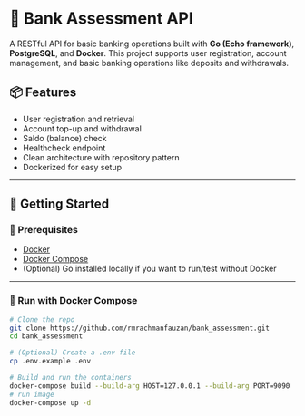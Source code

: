 # 🏦 Bank Assessment API

A RESTful API for basic banking operations built with **Go (Echo framework)**, **PostgreSQL**, and **Docker**. This project supports user registration, account management, and basic banking operations like deposits and withdrawals.

## 📦 Features

- User registration and retrieval
- Account top-up and withdrawal
- Saldo (balance) check
- Healthcheck endpoint
- Clean architecture with repository pattern
- Dockerized for easy setup

---

## 🚀 Getting Started

### 🔧 Prerequisites

- [Docker](https://www.docker.com/)
- [Docker Compose](https://docs.docker.com/compose/)
- (Optional) Go installed locally if you want to run/test without Docker

---

### 🐳 Run with Docker Compose

```bash
# Clone the repo
git clone https://github.com/rmrachmanfauzan/bank_assessment.git
cd bank_assessment

# (Optional) Create a .env file
cp .env.example .env

# Build and run the containers
docker-compose build --build-arg HOST=127.0.0.1 --build-arg PORT=9090
# run image
docker-compose up -d

